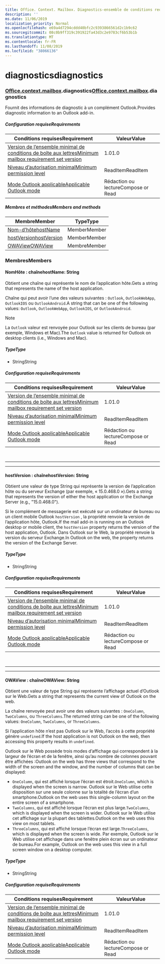 ```yaml
---
title: Office. Context. Mailbox. Diagnostics-ensemble de conditions requises 1,5
description: ''
ms.date: 11/06/2019
localization_priority: Normal
ms.openlocfilehash: e69a4d7294cddd40bfc2c9393866561d2c1b9c62
ms.sourcegitcommit: 08c0b9ff319c391922fa43d3c2e9783cf6b53b1b
ms.translationtype: MT
ms.contentlocale: fr-FR
ms.lasthandoff: 11/08/2019
ms.locfileid: "38066136"
---
```

# <a name="diagnostics"></a><span data-ttu-id="4935a-102">diagnostics</span><span class="sxs-lookup"><span data-stu-id="4935a-102">diagnostics</span></span>

### <a name="officeofficemdcontextofficecontextmdmailboxofficecontextmailboxmddiagnostics"></a><span data-ttu-id="4935a-103">[Office](Office.md)[.context](Office.context.md)[.mailbox](Office.context.mailbox.md).diagnostics</span><span class="sxs-lookup"><span data-stu-id="4935a-103">[Office](Office.md)[.context](Office.context.md)[.mailbox](Office.context.mailbox.md).diagnostics</span></span>

<span data-ttu-id="4935a-104">Fournit des informations de diagnostic à un complément Outlook.</span><span class="sxs-lookup"><span data-stu-id="4935a-104">Provides diagnostic information to an Outlook add-in.</span></span>

##### <a name="requirements"></a><span data-ttu-id="4935a-105">Configuration requise</span><span class="sxs-lookup"><span data-stu-id="4935a-105">Requirements</span></span>

|<span data-ttu-id="4935a-106">Conditions requises</span><span class="sxs-lookup"><span data-stu-id="4935a-106">Requirement</span></span>| <span data-ttu-id="4935a-107">Valeur</span><span class="sxs-lookup"><span data-stu-id="4935a-107">Value</span></span>|
|---|---|
|[<span data-ttu-id="4935a-108">Version de l’ensemble minimal de conditions de boîte aux lettres</span><span class="sxs-lookup"><span data-stu-id="4935a-108">Minimum mailbox requirement set version</span></span>](/office/dev/add-ins/reference/requirement-sets/outlook-api-requirement-sets)| <span data-ttu-id="4935a-109">1.0</span><span class="sxs-lookup"><span data-stu-id="4935a-109">1.0</span></span>|
|[<span data-ttu-id="4935a-110">Niveau d’autorisation minimal</span><span class="sxs-lookup"><span data-stu-id="4935a-110">Minimum permission level</span></span>](/outlook/add-ins/understanding-outlook-add-in-permissions)| <span data-ttu-id="4935a-111">ReadItem</span><span class="sxs-lookup"><span data-stu-id="4935a-111">ReadItem</span></span>|
|[<span data-ttu-id="4935a-112">Mode Outlook applicable</span><span class="sxs-lookup"><span data-stu-id="4935a-112">Applicable Outlook mode</span></span>](/outlook/add-ins/#extension-points)| <span data-ttu-id="4935a-113">Rédaction ou lecture</span><span class="sxs-lookup"><span data-stu-id="4935a-113">Compose or Read</span></span>|

##### <a name="members-and-methods"></a><span data-ttu-id="4935a-114">Membres et méthodes</span><span class="sxs-lookup"><span data-stu-id="4935a-114">Members and methods</span></span>

| <span data-ttu-id="4935a-115">Membre</span><span class="sxs-lookup"><span data-stu-id="4935a-115">Member</span></span> | <span data-ttu-id="4935a-116">Type</span><span class="sxs-lookup"><span data-stu-id="4935a-116">Type</span></span> |
|--------|------|
| [<span data-ttu-id="4935a-117">Nom-d’hôte</span><span class="sxs-lookup"><span data-stu-id="4935a-117">hostName</span></span>](#hostname-string) | <span data-ttu-id="4935a-118">Member</span><span class="sxs-lookup"><span data-stu-id="4935a-118">Member</span></span> |
| [<span data-ttu-id="4935a-119">hostVersion</span><span class="sxs-lookup"><span data-stu-id="4935a-119">hostVersion</span></span>](#hostversion-string) | <span data-ttu-id="4935a-120">Member</span><span class="sxs-lookup"><span data-stu-id="4935a-120">Member</span></span> |
| [<span data-ttu-id="4935a-121">OWAView</span><span class="sxs-lookup"><span data-stu-id="4935a-121">OWAView</span></span>](#owaview-string) | <span data-ttu-id="4935a-122">Membre</span><span class="sxs-lookup"><span data-stu-id="4935a-122">Member</span></span> |

### <a name="members"></a><span data-ttu-id="4935a-123">Membres</span><span class="sxs-lookup"><span data-stu-id="4935a-123">Members</span></span>

#### <a name="hostname-string"></a><span data-ttu-id="4935a-124">NomHôte : chaîne</span><span class="sxs-lookup"><span data-stu-id="4935a-124">hostName: String</span></span>

<span data-ttu-id="4935a-125">Obtient une chaîne qui représente le nom de l’application hôte.</span><span class="sxs-lookup"><span data-stu-id="4935a-125">Gets a string that represents the name of the host application.</span></span>

<span data-ttu-id="4935a-126">Chaîne qui peut avoir l’une des valeurs suivantes : `Outlook`, `OutlookWebApp`, `OutlookIOS` ou `OutlookAndroid`.</span><span class="sxs-lookup"><span data-stu-id="4935a-126">A string that can be one of the following values: `Outlook`, `OutlookWebApp`, `OutlookIOS`, or `OutlookAndroid`.</span></span>

> [!NOTE]
> <span data-ttu-id="4935a-127">La `Outlook` valeur est renvoyée pour Outlook sur les clients de bureau (par exemple, Windows et Mac).</span><span class="sxs-lookup"><span data-stu-id="4935a-127">The `Outlook` value is returned for Outlook on desktop clients (i.e., Windows and Mac).</span></span>

##### <a name="type"></a><span data-ttu-id="4935a-128">Type</span><span class="sxs-lookup"><span data-stu-id="4935a-128">Type</span></span>

*   <span data-ttu-id="4935a-129">String</span><span class="sxs-lookup"><span data-stu-id="4935a-129">String</span></span>

##### <a name="requirements"></a><span data-ttu-id="4935a-130">Configuration requise</span><span class="sxs-lookup"><span data-stu-id="4935a-130">Requirements</span></span>

|<span data-ttu-id="4935a-131">Conditions requises</span><span class="sxs-lookup"><span data-stu-id="4935a-131">Requirement</span></span>| <span data-ttu-id="4935a-132">Valeur</span><span class="sxs-lookup"><span data-stu-id="4935a-132">Value</span></span>|
|---|---|
|[<span data-ttu-id="4935a-133">Version de l’ensemble minimal de conditions de boîte aux lettres</span><span class="sxs-lookup"><span data-stu-id="4935a-133">Minimum mailbox requirement set version</span></span>](/office/dev/add-ins/reference/requirement-sets/outlook-api-requirement-sets)| <span data-ttu-id="4935a-134">1.0</span><span class="sxs-lookup"><span data-stu-id="4935a-134">1.0</span></span>|
|[<span data-ttu-id="4935a-135">Niveau d’autorisation minimal</span><span class="sxs-lookup"><span data-stu-id="4935a-135">Minimum permission level</span></span>](/outlook/add-ins/understanding-outlook-add-in-permissions)| <span data-ttu-id="4935a-136">ReadItem</span><span class="sxs-lookup"><span data-stu-id="4935a-136">ReadItem</span></span>|
|[<span data-ttu-id="4935a-137">Mode Outlook applicable</span><span class="sxs-lookup"><span data-stu-id="4935a-137">Applicable Outlook mode</span></span>](/outlook/add-ins/#extension-points)| <span data-ttu-id="4935a-138">Rédaction ou lecture</span><span class="sxs-lookup"><span data-stu-id="4935a-138">Compose or Read</span></span>|

<br>

---
---

#### <a name="hostversion-string"></a><span data-ttu-id="4935a-139">hostVersion : chaîne</span><span class="sxs-lookup"><span data-stu-id="4935a-139">hostVersion: String</span></span>

<span data-ttu-id="4935a-140">Obtient une valeur de type String qui représente la version de l’application hôte ou du serveur Exchange (par exemple, « 15.0.468.0 »).</span><span class="sxs-lookup"><span data-stu-id="4935a-140">Gets a string that represents the version of either the host application or the Exchange Server (e.g., "15.0.468.0").</span></span>

<span data-ttu-id="4935a-141">Si le complément de messagerie est exécuté sur un ordinateur de bureau ou un client mobile Outlook `hostVersion` , la propriété renvoie la version de l’application hôte, Outlook.</span><span class="sxs-lookup"><span data-stu-id="4935a-141">If the mail add-in is running on an Outlook desktop or mobile client, the `hostVersion` property returns the version of the host application, Outlook.</span></span> <span data-ttu-id="4935a-142">Dans Outlook sur le Web, la propriété renvoie la version du serveur Exchange.</span><span class="sxs-lookup"><span data-stu-id="4935a-142">In Outlook on the web, the property returns the version of the Exchange Server.</span></span>

##### <a name="type"></a><span data-ttu-id="4935a-143">Type</span><span class="sxs-lookup"><span data-stu-id="4935a-143">Type</span></span>

*   <span data-ttu-id="4935a-144">String</span><span class="sxs-lookup"><span data-stu-id="4935a-144">String</span></span>

##### <a name="requirements"></a><span data-ttu-id="4935a-145">Configuration requise</span><span class="sxs-lookup"><span data-stu-id="4935a-145">Requirements</span></span>

|<span data-ttu-id="4935a-146">Conditions requises</span><span class="sxs-lookup"><span data-stu-id="4935a-146">Requirement</span></span>| <span data-ttu-id="4935a-147">Valeur</span><span class="sxs-lookup"><span data-stu-id="4935a-147">Value</span></span>|
|---|---|
|[<span data-ttu-id="4935a-148">Version de l’ensemble minimal de conditions de boîte aux lettres</span><span class="sxs-lookup"><span data-stu-id="4935a-148">Minimum mailbox requirement set version</span></span>](/office/dev/add-ins/reference/requirement-sets/outlook-api-requirement-sets)| <span data-ttu-id="4935a-149">1.0</span><span class="sxs-lookup"><span data-stu-id="4935a-149">1.0</span></span>|
|[<span data-ttu-id="4935a-150">Niveau d’autorisation minimal</span><span class="sxs-lookup"><span data-stu-id="4935a-150">Minimum permission level</span></span>](/outlook/add-ins/understanding-outlook-add-in-permissions)| <span data-ttu-id="4935a-151">ReadItem</span><span class="sxs-lookup"><span data-stu-id="4935a-151">ReadItem</span></span>|
|[<span data-ttu-id="4935a-152">Mode Outlook applicable</span><span class="sxs-lookup"><span data-stu-id="4935a-152">Applicable Outlook mode</span></span>](/outlook/add-ins/#extension-points)| <span data-ttu-id="4935a-153">Rédaction ou lecture</span><span class="sxs-lookup"><span data-stu-id="4935a-153">Compose or Read</span></span>|

<br>

---
---

#### <a name="owaview-string"></a><span data-ttu-id="4935a-154">OWAView : chaîne</span><span class="sxs-lookup"><span data-stu-id="4935a-154">OWAView: String</span></span>

<span data-ttu-id="4935a-155">Obtient une valeur de type String qui représente l’affichage actuel d’Outlook sur le Web.</span><span class="sxs-lookup"><span data-stu-id="4935a-155">Gets a string that represents the current view of Outlook on the web.</span></span>

<span data-ttu-id="4935a-156">La chaîne renvoyée peut avoir une des valeurs suivantes : `OneColumn`, `TwoColumns`, ou `ThreeColumns`.</span><span class="sxs-lookup"><span data-stu-id="4935a-156">The returned string can be one of the following values: `OneColumn`, `TwoColumns`, or `ThreeColumns`.</span></span>

<span data-ttu-id="4935a-157">Si l’application hôte n’est pas Outlook sur le Web, l’accès à cette propriété génère `undefined`.</span><span class="sxs-lookup"><span data-stu-id="4935a-157">If the host application is not Outlook on the web, then accessing this property results in `undefined`.</span></span>

<span data-ttu-id="4935a-158">Outlook sur le Web possède trois modes d’affichage qui correspondent à la largeur de l’écran et de la fenêtre, ainsi qu’au nombre de colonnes pouvant être affichées :</span><span class="sxs-lookup"><span data-stu-id="4935a-158">Outlook on the web has three views that correspond to the width of the screen and the window, and the number of columns that can be displayed:</span></span>

*   <span data-ttu-id="4935a-159">`OneColumn`, qui est affiché lorsque l’écran est étroit.</span><span class="sxs-lookup"><span data-stu-id="4935a-159">`OneColumn`, which is displayed when the screen is narrow.</span></span> <span data-ttu-id="4935a-160">Outlook sur le Web utilise cette disposition sur une seule colonne sur la totalité de l’écran d’un smartphone.</span><span class="sxs-lookup"><span data-stu-id="4935a-160">Outlook on the web uses this single-column layout on the entire screen of a smartphone.</span></span>
*   <span data-ttu-id="4935a-161">`TwoColumns`, qui est affiché lorsque l’écran est plus large.</span><span class="sxs-lookup"><span data-stu-id="4935a-161">`TwoColumns`, which is displayed when the screen is wider.</span></span> <span data-ttu-id="4935a-162">Outlook sur le Web utilise cet affichage sur la plupart des tablettes.</span><span class="sxs-lookup"><span data-stu-id="4935a-162">Outlook on the web uses this view on most tablets.</span></span>
*   <span data-ttu-id="4935a-163">`ThreeColumns`, qui est affiché lorsque l’écran est large.</span><span class="sxs-lookup"><span data-stu-id="4935a-163">`ThreeColumns`, which is displayed when the screen is wide.</span></span> <span data-ttu-id="4935a-164">Par exemple, Outlook sur le Web utilise cet affichage dans une fenêtre plein écran sur un ordinateur de bureau.</span><span class="sxs-lookup"><span data-stu-id="4935a-164">For example, Outlook on the web uses this view in a full screen window on a desktop computer.</span></span>

##### <a name="type"></a><span data-ttu-id="4935a-165">Type</span><span class="sxs-lookup"><span data-stu-id="4935a-165">Type</span></span>

*   <span data-ttu-id="4935a-166">String</span><span class="sxs-lookup"><span data-stu-id="4935a-166">String</span></span>

##### <a name="requirements"></a><span data-ttu-id="4935a-167">Configuration requise</span><span class="sxs-lookup"><span data-stu-id="4935a-167">Requirements</span></span>

|<span data-ttu-id="4935a-168">Conditions requises</span><span class="sxs-lookup"><span data-stu-id="4935a-168">Requirement</span></span>| <span data-ttu-id="4935a-169">Valeur</span><span class="sxs-lookup"><span data-stu-id="4935a-169">Value</span></span>|
|---|---|
|[<span data-ttu-id="4935a-170">Version de l’ensemble minimal de conditions de boîte aux lettres</span><span class="sxs-lookup"><span data-stu-id="4935a-170">Minimum mailbox requirement set version</span></span>](/office/dev/add-ins/reference/requirement-sets/outlook-api-requirement-sets)| <span data-ttu-id="4935a-171">1.0</span><span class="sxs-lookup"><span data-stu-id="4935a-171">1.0</span></span>|
|[<span data-ttu-id="4935a-172">Niveau d’autorisation minimal</span><span class="sxs-lookup"><span data-stu-id="4935a-172">Minimum permission level</span></span>](/outlook/add-ins/understanding-outlook-add-in-permissions)| <span data-ttu-id="4935a-173">ReadItem</span><span class="sxs-lookup"><span data-stu-id="4935a-173">ReadItem</span></span>|
|[<span data-ttu-id="4935a-174">Mode Outlook applicable</span><span class="sxs-lookup"><span data-stu-id="4935a-174">Applicable Outlook mode</span></span>](/outlook/add-ins/#extension-points)| <span data-ttu-id="4935a-175">Rédaction ou lecture</span><span class="sxs-lookup"><span data-stu-id="4935a-175">Compose or Read</span></span>|
